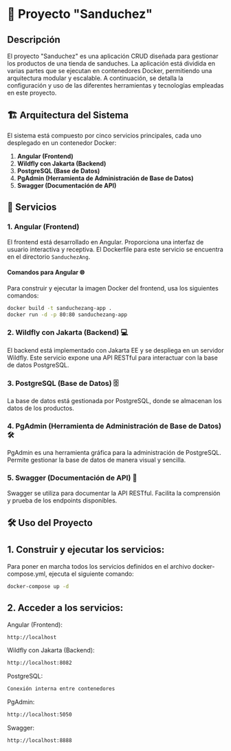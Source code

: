 # 🥪 Proyecto "Sanduchez"

## Descripción

El proyecto "Sanduchez" es una aplicación CRUD diseñada para gestionar los productos de una tienda de sanduches. La aplicación está dividida en varias partes que se ejecutan en contenedores Docker, permitiendo una arquitectura modular y escalable. A continuación, se detalla la configuración y uso de las diferentes herramientas y tecnologías empleadas en este proyecto.

## 🏗️ Arquitectura del Sistema

El sistema está compuesto por cinco servicios principales, cada uno desplegado en un contenedor Docker:

1. **Angular (Frontend)**
2. **Wildfly con Jakarta (Backend)**
3. **PostgreSQL (Base de Datos)**
4. **PgAdmin (Herramienta de Administración de Base de Datos)**
5. **Swagger (Documentación de API)**

## 🚀 Servicios

### 1. Angular (Frontend)

El frontend está desarrollado en Angular. Proporciona una interfaz de usuario interactiva y receptiva. El Dockerfile para este servicio se encuentra en el directorio `SanduchezAng`.

#### Comandos para Angular 🌐

Para construir y ejecutar la imagen Docker del frontend, usa los siguientes comandos:

```sh
docker build -t sanduchezang-app .
docker run -d -p 80:80 sanduchezang-app
```

### 2. Wildfly con Jakarta (Backend) 💻
El backend está implementado con Jakarta EE y se despliega en un servidor Wildfly. Este servicio expone una API RESTful para interactuar con la base de datos PostgreSQL.

### 3. PostgreSQL (Base de Datos) 🗄️
La base de datos está gestionada por PostgreSQL, donde se almacenan los datos de los productos.

### 4. PgAdmin (Herramienta de Administración de Base de Datos) 🛠️
PgAdmin es una herramienta gráfica para la administración de PostgreSQL. Permite gestionar la base de datos de manera visual y sencilla.

### 5. Swagger (Documentación de API) 📑
Swagger se utiliza para documentar la API RESTful. Facilita la comprensión y prueba de los endpoints disponibles.

## 🛠️ Uso del Proyecto

## 1. Construir y ejecutar los servicios:
Para poner en marcha todos los servicios definidos en el archivo docker-compose.yml, ejecuta el siguiente comando:

```sh
docker-compose up -d
```

## 2. Acceder a los servicios:
Angular (Frontend):
```sh
http://localhost
```
Wildfly con Jakarta (Backend): 
```sh
http://localhost:8082
```
PostgreSQL: 
```sh
Conexión interna entre contenedores
```
PgAdmin: 
```sh
http://localhost:5050
```
Swagger: 
```sh
http://localhost:8888
```

